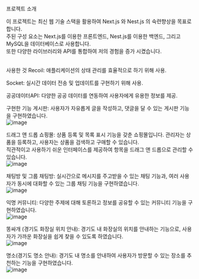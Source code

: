 프로젝트 소개 <br>

이 프로젝트는 최신 웹 기술 스택을 활용하여 Next.js 와 Nest.js 의 숙련향상을 목표로 합니다. <br>
주된 구성 요소는 Next.js를 이용한 프론트엔드, Nest.js를 이용한 백엔드, 그리고 MySQL을 데이터베이스로 사용합니다. <br>
또한 다양한 라이브러리와 API를 통합하여 저의 경험을 증가 시켰습니다.<br><br>


사용한 것
Recoil: 애플리케이션의 상태 관리를 효율적으로 하기 위해 사용.<br>

Socket: 실시간 데이터 전송 및 업데이트를 구현하기 위해 사용.<br>

공공데이터API: 다양한 공공 데이터를 연동하여 사용자에게 유용한 정보를 제공.<br>

구현한 기능
게시판: 사용자가 자유롭게 글을 작성하고, 댓글을 달 수 있는 게시판 기능을 구현하였습니다.<br>
![image](https://github.com/user-attachments/assets/9896b15c-3ff8-4781-863c-b5960013f395)

드래그 앤 드롭 쇼핑몰: 상품 등록 및 목록 표시 기능을 갖춘 쇼핑몰입니다. 관리자는 상품을 등록하고, 사용자는 상품을 검색하고 구매할 수 있습니다.<br> 직관적이고 사용하기 쉬운 인터페이스를 제공하여 항목을 드래그 앤 드롭으로 관리할 수 있습니다.<br>
![image](https://github.com/user-attachments/assets/5b1d4af1-b207-4c9e-90a1-598ceb78d64b)

채팅방 및 그룹 채팅방: 실시간으로 메시지를 주고받을 수 있는 채팅 기능과, 여러 사용자가 동시에 대화할 수 있는 그룹 채팅 기능을 구현하였습니다.<br>
![image](https://github.com/user-attachments/assets/ed9577e2-5e87-4c2d-ab16-6268b1dcbc6d)

익명 커뮤니티: 다양한 주제에 대해 토론하고 정보를 공유할 수 있는 커뮤니티 기능을 구현하였습니다.<br>
![image](https://github.com/user-attachments/assets/55b4dfd4-7913-49f4-be0d-6b7f3a282d4c)

똥싸개 (경기도 화장실 위치 안내): 경기도 내 화장실의 위치를 안내하는 기능으로, 사용자가 가까운 화장실을 쉽게 찾을 수 있도록 하였습니다.<br>
![image](https://github.com/user-attachments/assets/022cfc52-1e8f-47f6-8ac7-02534ed66290)

명소(경기도 명소 안내): 경기도 내 명소를 안내하여 사용자가 방문할 수 있는 장소를 추천하는 기능을 구현하였습니다.<br>
![image](https://github.com/user-attachments/assets/e1379437-5118-4387-b47b-5486c81f7367)
